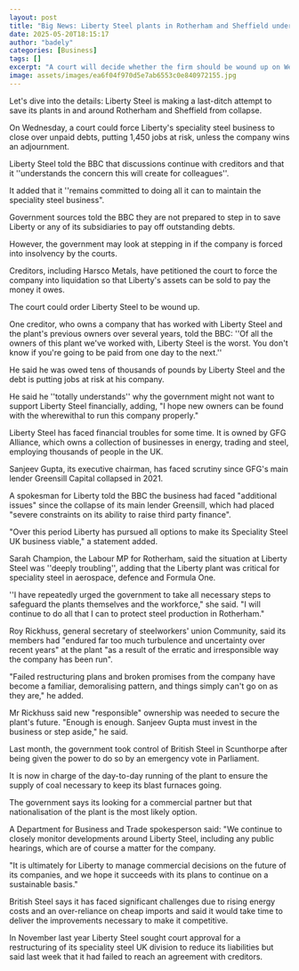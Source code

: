 ```yaml
---
layout: post
title: "Big News: Liberty Steel plants in Rotherham and Sheffield under threat"
date: 2025-05-20T18:15:17
author: "badely"
categories: [Business]
tags: []
excerpt: "A court will decide whether the firm should be wound up on Wednesday"
image: assets/images/ea6f04f970d5e7ab6553c0e840972155.jpg
---
```


Let's dive into the details: Liberty Steel is making a last-ditch attempt to save its plants in and around Rotherham and Sheffield from collapse.

On Wednesday, a court could force Liberty's speciality steel business to close over unpaid debts, putting 1,450 jobs at risk, unless the company wins an adjournment.

Liberty Steel told the BBC that discussions continue with creditors and that it ''understands the concern this will create for colleagues''.

It added that it ''remains committed to doing all it can to maintain the speciality steel business".

Government sources told the BBC they are not prepared to step in to save Liberty or any of its subsidiaries to pay off outstanding debts.

However, the government may look at stepping in if the company is forced into insolvency by the courts.

Creditors, including Harsco Metals, have petitioned the court to force the company into liquidation so that Liberty's assets can be sold to pay the money it owes.

The court could order Liberty Steel to be wound up.

One creditor, who owns a company that has worked with Liberty Steel and the plant's previous owners over several years, told the BBC: ''Of all the owners of this plant we've worked with, Liberty Steel is the worst. You don't know if you're going to be paid from one day to the next.'' 

He said he was owed tens of thousands of pounds by Liberty Steel and the debt is putting jobs at risk at his company.

He said he ''totally understands'' why the government might not want to support Liberty Steel financially, adding, "I hope new owners can be found with the wherewithal to run this company properly."

Liberty Steel has faced financial troubles for some time. It is owned by GFG Alliance, which owns a collection of businesses in energy, trading and steel, employing thousands of people in the UK.

Sanjeev Gupta, its executive chairman, has faced scrutiny since GFG's main lender Greensill Capital collapsed in 2021.

A spokesman for Liberty told the BBC the business had faced "additional issues" since the collapse of its main lender Greensill, which had placed "severe constraints on its ability to raise third party finance".

"Over this period Liberty has pursued all options to make its Speciality Steel UK business viable," a statement added.

Sarah Champion, the Labour MP for Rotherham, said the situation at Liberty Steel was ''deeply troubling'', adding that the Liberty plant was critical for speciality steel in aerospace, defence and Formula One.

''I have repeatedly urged the government to take all necessary steps to safeguard the plants themselves and the workforce," she said. "I will continue to do all that I can to protect steel production in Rotherham."

Roy Rickhuss, general secretary of steelworkers' union Community, said its members had "endured far too much turbulence and uncertainty over recent years" at the plant "as a result of the erratic and irresponsible way the company has been run".

"Failed restructuring plans and broken promises from the company have become a familiar, demoralising pattern, and things simply can't go on as they are," he added.

Mr Rickhuss said new "responsible" ownership was needed to secure the plant's future. "Enough is enough. Sanjeev Gupta must invest in the business or step aside," he said.

Last month, the government took control of British Steel in Scunthorpe after being given the power to do so by an emergency vote in Parliament.

It is now in charge of the day-to-day running of the plant to ensure the supply of coal necessary to keep its blast furnaces going.

The government says its looking for a commercial partner but that nationalisation of the plant is the most likely option.

A Department for Business and Trade spokesperson said: "We continue to closely monitor developments around Liberty Steel, including any public hearings, which are of course a matter for the company.

"It is ultimately for Liberty to manage commercial decisions on the future of its companies, and we hope it succeeds with its plans to continue on a sustainable basis."

British Steel says it has faced significant challenges due to rising energy costs and an over-reliance on cheap imports and said it would take time to deliver the improvements necessary to make it competitive.

In November last year Liberty Steel sought court approval for a restructuring of its speciality steel UK division to reduce its liabilities but said last week that it had failed to reach an agreement with creditors.

